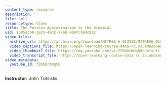 ```yaml
---
content_type: resource
description: ''
file: null
resourcetype: Video
title: The Poisson Approximation to the Binomial
uid: 1385acb9-1925-49d2-776b-a697c59dc022
video_files:
  archive_url: https://archive.org/download/MITRES.6-012S18/MITRES6_012S18_L21-10_300k.mp4
  video_captions_file: https://open-learning-course-data-rc.s3.amazonaws.com/res-6-012-introduction-to-probability-spring-2018/988f457f9d275243b65cb8cb7ee3eb78_fZ0bbrbNq58.vtt
  video_thumbnail_file: https://img.youtube.com/vi/fZ0bbrbNq58/default.jpg
  video_transcript_file: https://open-learning-course-data-rc.s3.amazonaws.com/res-6-012-introduction-to-probability-spring-2018/f1f3d8c7a20d92343d9bd510c2f0a878_fZ0bbrbNq58.pdf
video_metadata:
  youtube_id: fZ0bbrbNq58
---
```


**Instructor:** John Tsitsiklis